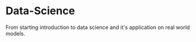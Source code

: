 # Data-Science
From starting introduction to data science and it's application on real world models.
